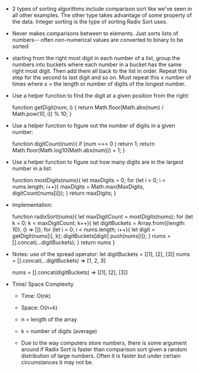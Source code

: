- 2 types of sorting algorithms include comparison sort like we've seen in all other examples. The other type takes advantage of some property of the data. Integer sorting is the type of sorting Radix Sort uses.
- Never makes comparisons between to elements. Just sorts lists of numbers-- often non-numerical values are converted to binary to be sorted
- starting from the right most digit in each number of a list, group the numbers into buckets where each number in a bucket has the same right most digit. Then add them all back to the list in order. Repeat this step for the second to last digit and so on. Must repeat this x number of times where x = the length or number of digits of the longest number.


- Use a helper function to find the digit at a given position from the right:

    function getDigit(num, i) {
        return Math.floor(Math.abs(num) / Math.pow(10, i)) % 10;
    }

- Use a helper function to figure out the number of digits in a given number:

    function digitCount(num){
        if (num === 0 ) return 1;
        return Math.floor(Math.log10(Math.abs(num))) + 1;
    }
    
- Use a helper function to figure out how many digits are in the largest number in a list:

    function mostDigits(nums){
        let maxDigits = 0;
        for (let i = 0; i < nums.length; i++){
            maxDigits = Math.max(MaxDigits, digitCount(nums[i]));
        }
        return maxDigits;
    }

- Implementation:

    function radixSort(nums){
        let maxDigitCount = mostDigits(nums);
        for (let k = 0; k < maxDigitCount; k++){
            let digitBuckets = Array.from({length: 10}, () => []);
            for (let i = 0; i < nums.length; i++){
                let digit = getDigit(nums[i], k);
                digitBuckets[digit].push(nums[i]);
            }
            nums = [].concat(...digitBuckets);
        }
        return nums
    }



- Notes:
    use of the spread operator:
    let digitBuckets = [[1], [2], [3]]
    nums = [].concat(...digitBuckets)           => [1, 2, 3]

    nums = [].concat(digitBuckets)              => [[1], [2], [3]]

    
- Time/ Space Complexity
    - Time: O(nk)
    - Space: O(n+k)

    - n = length of the array
    - k = number of digits (average)

    - Due to the way computers store numbers, there is some argument around if Radix Sort is faster than comparison sort given a random distribution of large numbers. Often it is faster but under certain circumstances it may not be.
